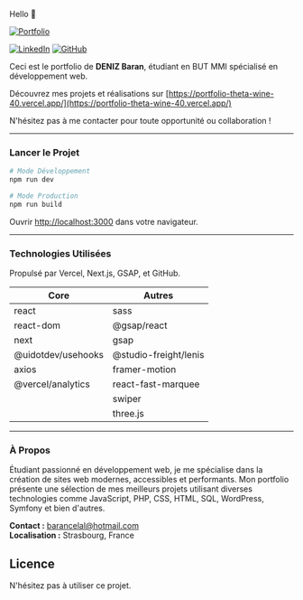 Hello 👋 

[![Portfolio](https://github.com/yasingencnet/webkit/assets/5924267/993af830-5a00-42ed-9949-a86de938ef4f)](https://portfolio-theta-wine-40.vercel.app/)

[![LinkedIn](https://github.com/yasingencnet/webkit/assets/5924267/63307c26-ed84-4027-b970-c6b972d4419e)](https://www.linkedin.com/in/baran-deniz-973ba923a/)
[![GitHub](https://github.com/yasingencnet/webkit/assets/5924267/d99ace42-aaee-4aae-95f0-9149e975c261)](https://github.com/brndnz7)

Ceci est le portfolio de **DENIZ Baran**, étudiant en BUT MMI spécialisé en développement web. 

Découvrez mes projets et réalisations sur [https://portfolio-theta-wine-40.vercel.app/](https://portfolio-theta-wine-40.vercel.app/)

N'hésitez pas à me contacter pour toute opportunité ou collaboration !

---

### Lancer le Projet

```bash
# Mode Développement
npm run dev

# Mode Production
npm run build
```

Ouvrir [http://localhost:3000](http://localhost:3000) dans votre navigateur.

---

### Technologies Utilisées

Propulsé par Vercel, Next.js, GSAP, et GitHub.

| Core               | Autres                |
|--------------------|-----------------------|
| react              | sass                  |
| react-dom          | @gsap/react           |
| next               | gsap                  |
| @uidotdev/usehooks | @studio-freight/lenis |
| axios              | framer-motion         |
| @vercel/analytics  | react-fast-marquee    |
|                    | swiper                |
|                    | three.js              |

---

### À Propos

Étudiant passionné en développement web, je me spécialise dans la création de sites web modernes, accessibles et performants. Mon portfolio présente une sélection de mes meilleurs projets utilisant diverses technologies comme JavaScript, PHP, CSS, HTML, SQL, WordPress, Symfony et bien d'autres.

**Contact :** barancelal@hotmail.com  
**Localisation :** Strasbourg, France

## Licence
N'hésitez pas à utiliser ce projet.
